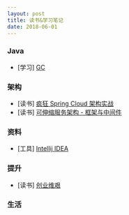 ```yaml
---
layout: post
title: 读书&学习笔记
date: 2018-06-01
---
```


### Java
- \[学习\] [GC](/notes/java/gc)

### 架构
- \[读书\] [疯狂 Spring Cloud 架构实战](/notes/achetecture/疯狂SpringCloud微服务架构实战/)
- \[读书\] [可伸缩服务架构 - 框架与中间件](/notes/achetecture/可伸缩服务架构-框架与中间件/)

### 资料
- \[工具\] [Intellij IDEA](/notes/useful/idea/)

### 提升
- \[读书\] [创业维艰](/notes/improve/创业维艰/)

### 生活
